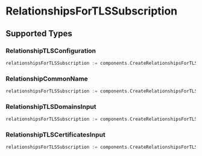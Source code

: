 # RelationshipsForTLSSubscription


## Supported Types

### RelationshipTLSConfiguration

```go
relationshipsForTLSSubscription := components.CreateRelationshipsForTLSSubscriptionRelationshipTLSConfiguration(components.RelationshipTLSConfiguration{/* values here */})
```

### RelationshipCommonName

```go
relationshipsForTLSSubscription := components.CreateRelationshipsForTLSSubscriptionRelationshipCommonName(components.RelationshipCommonName{/* values here */})
```

### RelationshipTLSDomainsInput

```go
relationshipsForTLSSubscription := components.CreateRelationshipsForTLSSubscriptionRelationshipTLSDomainsInput(components.RelationshipTLSDomainsInput{/* values here */})
```

### RelationshipTLSCertificatesInput

```go
relationshipsForTLSSubscription := components.CreateRelationshipsForTLSSubscriptionRelationshipTLSCertificatesInput(components.RelationshipTLSCertificatesInput{/* values here */})
```

